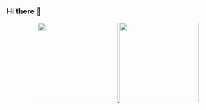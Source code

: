 ### Hi there 👋

<!--
**mateuz/mateuz** is a ✨ _special_ ✨ repository because its `README.md` (this file) appears on your GitHub profile.

Here are some ideas to get you started:

- 🔭 I’m currently working on ...
- 🌱 I’m currently learning ...
- 👯 I’m looking to collaborate on ...
- 🤔 I’m looking for help with ...
- 💬 Ask me about ...
- 📫 How to reach me: ...
- 😄 Pronouns: ...
- ⚡ Fun fact: ...
-->

<p align="center">
  <a href="https://github.com/mateuz">
    <img height="180em" src="https://github-readme-stats-eight-theta.vercel.app/api?username=mateuz&show_icons=true&theme=vue-dark&include_all_commits=true&count_private=true" />
    <img height="180em" src="https://github-readme-stats-eight-theta.vercel.app/api/top-langs/?username=mateuz&layout=compact&exclude_lang=java+r&theme=vue-dark" />
  </a>
</p>
